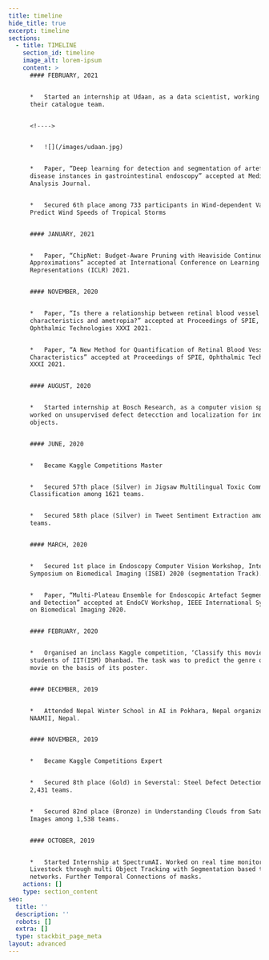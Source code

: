 ```yaml
---
title: timeline
hide_title: true
excerpt: timeline
sections:
  - title: TIMELINE
    section_id: timeline
    image_alt: lorem-ipsum
    content: >
      #### FEBRUARY, 2021


      *   Started an internship at Udaan, as a data scientist, working with
      their catalogue team.


      <!---->


      *   ![](/images/udaan.jpg)


      *   Paper, “Deep learning for detection and segmentation of artefact and
      disease instances in gastrointestinal endoscopy” accepted at Medical Image
      Analysis Journal.


      *   Secured 6th place among 733 participants in Wind-dependent Variables:
      Predict Wind Speeds of Tropical Storms


      #### JANUARY, 2021


      *   Paper, “ChipNet: Budget-Aware Pruning with Heaviside Continuous
      Approximations” accepted at International Conference on Learning
      Representations (ICLR) 2021.


      #### NOVEMBER, 2020


      *   Paper, “Is there a relationship between retinal blood vessel
      characteristics and ametropia?” accepted at Proceedings of SPIE,
      Ophthalmic Technologies XXXI 2021.


      *   Paper, “A New Method for Quantification of Retinal Blood Vessel
      Characteristics” accepted at Proceedings of SPIE, Ophthalmic Technologies
      XXXI 2021.


      #### AUGUST, 2020


      *   Started internship at Bosch Research, as a computer vision specialist,
      worked on unsupervised defect detecction and localization for industrial
      objects.


      #### JUNE, 2020


      *   Became Kaggle Competitions Master


      *   Secured 57th place (Silver) in Jigsaw Multilingual Toxic Comment
      Classification among 1621 teams.


      *   Secured 58th place (Silver) in Tweet Sentiment Extraction among 2227
      teams.


      #### MARCH, 2020


      *   Secured 1st place in Endoscopy Computer Vision Workshop, International
      Symposium on Biomedical Imaging (ISBI) 2020 (segmentation Track).


      *   Paper, “Multi-Plateau Ensemble for Endoscopic Artefact Segmentation
      and Detection” accepted at EndoCV Workshop, IEEE International Symposium
      on Biomedical Imaging 2020.


      #### FEBRUARY, 2020


      *   Organised an inclass Kaggle competition, ‘Classify this movie’ for the
      students of IIT(ISM) Dhanbad. The task was to predict the genre of the
      movie on the basis of its poster.


      #### DECEMBER, 2019


      *   Attended Nepal Winter School in AI in Pokhara, Nepal organized by
      NAAMII, Nepal.


      #### NOVEMBER, 2019


      *   Became Kaggle Competitions Expert


      *   Secured 8th place (Gold) in Severstal: Steel Defect Detection among
      2,431 teams.


      *   Secured 82nd place (Bronze) in Understanding Clouds from Satellite
      Images among 1,538 teams.


      #### OCTOBER, 2019


      *   Started Internship at SpectrumAI. Worked on real time monitoring of
      Livestock through multi Object Tracking with Segmentation based two stage
      networks. Further Temporal Connections of masks.
    actions: []
    type: section_content
seo:
  title: ''
  description: ''
  robots: []
  extra: []
  type: stackbit_page_meta
layout: advanced
---
```

